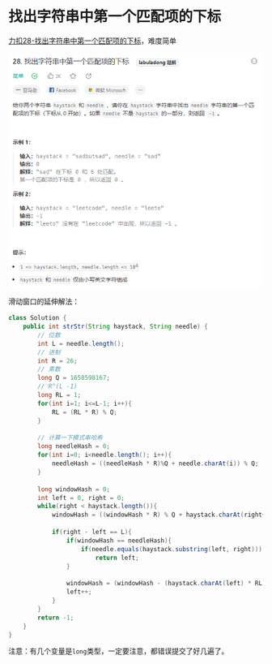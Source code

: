 # 找出字符串中第一个匹配项的下标

[力扣28-找出字符串中第一个匹配项的下标](https://leetcode.cn/problems/find-the-index-of-the-first-occurrence-in-a-string/description/)，难度简单

![image-20230821151241833](https://raw.githubusercontent.com/lqyspace/mypic/master/PicBed/202308211512891.png)

滑动窗口的延伸解法：

```java
class Solution {
    public int strStr(String haystack, String needle) {
        // 位数
        int L = needle.length();
        // 进制
        int R = 26;
        // 素数
        long Q = 1658598167;
        // R^(L -1)
        long RL = 1;
        for(int i=1; i<=L-1; i++){
            RL = (RL * R) % Q;
        }

        // 计算一下模式串哈希
        long needleHash = 0;
        for(int i=0; i<needle.length(); i++){
            needleHash = ((needleHash * R)%Q + needle.charAt(i)) % Q;
        }

        long windowHash = 0;
        int left = 0, right = 0;
        while(right < haystack.length()){
            windowHash = ((windowHash * R) % Q + haystack.charAt(right++)) % Q;

            if(right - left == L){
                if(windowHash == needleHash){
                    if(needle.equals(haystack.substring(left, right)))
                        return left;
                }

                windowHash = (windowHash - (haystack.charAt(left) * RL)%Q + Q) % Q;
                left++;
            }
        }
        return -1;
    }
}
```

注意：有几个变量是`long`类型，一定要注意，都错误提交了好几遍了。